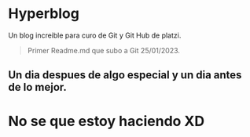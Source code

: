 # Hyperblog
 Un blog increible para curo de Git y Git Hub de platzi.
 
 > Primer Readme.md que subo a Git 25/01/2023.

 ## Un dia despues de algo especial y un dia antes de lo mejor.



 # No se que estoy haciendo XD  